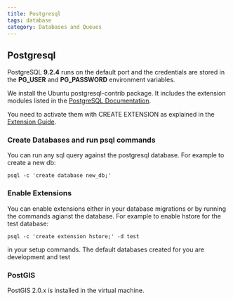 ```yaml
---
title: Postgresql
tags: database
category: Databases and Queues
---
```


## Postgresql

PostgreSQL **9.2.4** runs on the default port and the credentials are stored in the **PG_USER** and **PG_PASSWORD** environment variables.

We install the Ubuntu postgresql-contrib package. It includes the extension modules listed in the [PostgreSQL Documentation](http://www.postgresql.org/docs/9.2/static/contrib.html).

You need to activate them with CREATE EXTENSION as explained in the [Extension Guide](http://www.postgresql.org/docs/9.1/static/sql-createextension.html).

### Create Databases and run psql commands
You can run any sql query against the postgresql database. For example to create a new db:

    psql -c 'create database new_db;'

### Enable Extensions
You can enable extensions either in your database migrations or by running the commands agianst the database. For example to enable hstore for the test database:

    psql -c 'create extension hstore;' -d test

in your setup commands. The default databases created for you are development and test

### PostGIS
   PostGIS 2.0.x is installed in the virtual machine.
